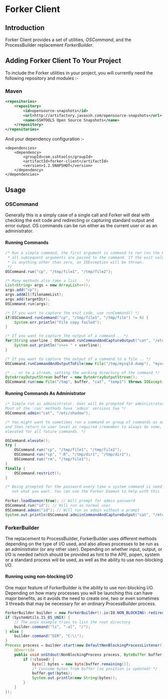 # Forker Client

## Introduction

Forker Client provides a set of utilities, *OSCommand*, and the ProcessBuilder replacement *ForkerBuilder*. 
   
## Adding Forker Client To Your Project

To include the Forker utilities in your project, you will currently need the following repository and modules :-

### Maven

```xml
<repositories>
	<repository>
		<id>opensource-snapshots</id>
		<url>http://artifactory.javassh.com/opensource-snapshots</url>
		<name>SSHTOOLS Open Source Snapshots</name>
	</repository>
</repositories>
```

And your dependency configuration :-
    
```
<dependencies>
	<dependency>
		<groupId>com.sshtools</groupId>
		<artifactId>forker-client</artifactId>
		<version>1.2.SNAPSHOT</version>
	</dependency>
</dependencies>
```

## Usage

### OSCommand

Generally this is a simply case of a single call and Forker will deal with checking the exit code and redirecting or capturing standard output and error output. OS commands can be run either as the current user or as an administrator.

#### Running Commands

```java
/* Run a simple command, the first argument is command to run (on the PATH),
 * all subsequent arguments are passed to the command. If the exit value
 * is anything other than zero, an IOException will be thrown.
 */
OSCommand.run("cp", "/tmp/file1", "/tmp/file2");

/* Many methods also take a list .. */
List<String> args = new ArrayList<>();
args.add("cp");
args.addAll(filenameList);
args.add(targetDir);
OSCommand.run(args);

/* If you want to capture the exit code, use runCommand() */
if(OSCommand.runCommand("cp", "/tmp/file1", "/tmp/file") != 0) {
    System.err.println("File copy failed");
}

/* If you want to capture the output of a command .. */
for(String userline : OSCommand.runCommandAndCaptureOutput("cat", "/etc/passwd")) {
    System.out.println(">>>> " + userline);  
}

/* If you want to capture the output of a command to a file .. */
OSCommand.runCommandAndOutputToFile(new File("/tmp/mysqld.dump"), "mysqldump", "--add-drop-tables", "mydatabase");

/* .. or to a stream, setting the working directory of the command */
ByteArrayOutputStream buffer = new ByteArrayOutputStream();
OSCommand.run(new File("/tmp", buffer, "cat", "temp1") throws IOException {

```
#### Running Commands As Administrator

```java
/* Simple run as administrator. User will be prompted for administrator password (their own, the administrators, or perhaps a UAC prompt depending on the operating system and configuration.
Most of the 'run' methods have 'admin' versions too */
OSCommand.admin("cat", "/etc/shadow");

/* You might want to sometimes run a command or group of commands as administrator. In this case you can elevate to admin
and then return to user level as required (remember to always do some, once elevated, your current thread stays
elevated for all future commands. */

OSCommand.elevate();
try {
    OSCommand.run("cp", "/tmp/file1", "/tmp/file2");
    OSCommand.run("cp", "-R", "/tmp/dir1", "/tmp/dir2");
    OSCommand.run("rm", "/tmp/file1");
}
finally {
    OSCommand.restrict();
}

/* Being prompted for the password every time a system command is need is probably 
   not what you want. You can use the Forker Daemon to help with this  .. */
   
Forker.loadDaemon(true); // Will prompt for admin password
OSCommand.run("id"); // Will run as normal user
OSCommand.admin("id"); // Will run as admin without a prompt  
System.out.println(OSCommand.admiinCommandAndCaptureOutput("cat", "/etc/shadow")); // Will run as admin without a prompt
```

### ForkerBuilder 

The replacement to ProcessBuilder, ForkerBuilder uses different methods depending on the type of  I/O used, and also allows processes to be run as an administrator (or any other user). Depending on whether input, output, or I/O is needed (which should be provided as hint to the API), popen, system or a standard process will be used, as well as the ability to use non-blocking
I/O.

#### Running using non-blocking I/O

One major feature of ForkerBuilder is the ability to use non-blocking I/O. Depending on how many processes you will be launching
this can have major benefits, as it avoids the need to create one, two or even sometimes 3 threads that may be necessary
for an ordinary ProcessBuilder process.


```java
ForkerBuilder builder = new ForkerBuilder().io(IO.NON_BLOCKING).redirectErrorStream(true);
if (SystemUtils.IS_OS_UNIX) {
	// The unix example tries to list the root directory
	builder.command("ls", "-al", "/");
} else {
	builder.command("DIR", "C:\\");
}
Process process = builder.start(new DefaultNonBlockingProcessListener() {
	@Override
	public void onStdout(NonBlockingProcess process, ByteBuffer buffer, boolean closed) {
		if (!closed) {
			byte[] bytes = new byte[buffer.remaining()];
			/* Consume bytes from buffer (so position is updated) */
			buffer.get(bytes);
			System.out.println(new String(bytes));
		}
	}
});
```
